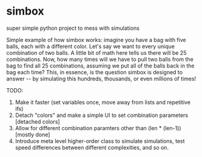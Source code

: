 # simbox
super simple python project to mess with simulations

Simple example of how simbox works: imagine you have a bag with five balls, each with a different color. Let's say we want to every unique combination of two balls. A little bit of math here tells us there will be 25 combinations. Now, how many times will we have to pull two balls from the bag to find all 25 combinations, assuming we put all of the balls back in the bag each time? This, in essence, is the question simbox is designed to answer -- by simulating this hundreds, thousands, or even millions of times!

TODO:

1. Make it faster (set variables once, move away from lists and repetitive ifs)
2. Detach "colors" and make a simple UI to set combination parameters [detached colors]
3. Allow for different combination paramters other than (len * (len-1)) [mostly done]
4. Introduce meta level higher-order class to simulate simulations, test speed differences between different complexities, and so on.
